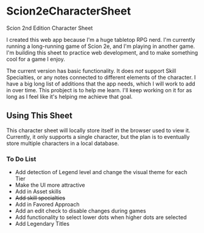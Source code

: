 # Scion2eCharacterSheet
Scion 2nd Edition Character Sheet

I created this web app because I'm a huge tabletop RPG nerd. I'm currently running a long-running game of Scion 2e, and I'm playing in another game. I'm building this sheet to practice web development, and to make something cool for a game I enjoy.

The current version has basic functionality. It does *not* support Skill Specialties, or any notes connected to different elements of the character. I have a big long list of additions that the app needs, which I will work to add in over time. This probject is to help me learn. I'll keep working on it for as long as I feel like it's helping me achieve that goal.

## Using This Sheet

This character sheet will locally store itself in the browser used to view it. Currently, it only supports a single character, but the plan is to eventually store multiple characters in a local database. 

### To Do List

* Add detection of Legend level and change the visual theme for each Tier
* Make the UI more attractive
* Add in Asset skills
* ~~Add skill specialties~~
* Add in Favored Approach
* Add an edit check to disable changes during games
* Add functionality to select lower dots when higher dots are selected
* Add Legendary Titles
